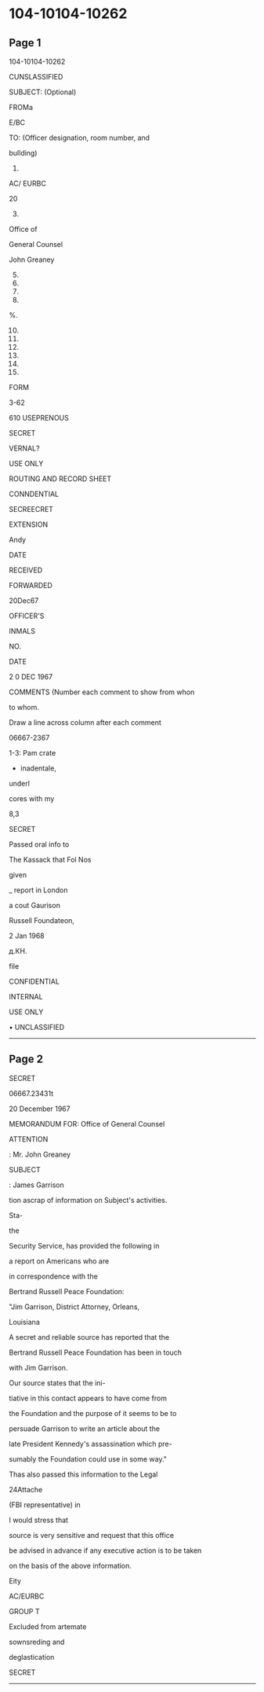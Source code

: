 # 104-10104-10262

## Page 1

104-10104-10262

CUNSLASSIFIED

SUBJECT: (Optional)

FROMa

E/BC

TO: (Officer designation, room number, and

bullding)

1.

AC/ EURBC

20

3.

Office of

General Counsel

John Greaney

5.

6.

7.

8.

%.

10.

11.

12.

13.

14.

15.

FORM

3-62

610 USEPRENOUS

SECRET

VERNAL?

USE ONLY

ROUTING AND RECORD SHEET

CONNDENTIAL

SECREECRET

EXTENSION

Andy

DATE

RECEIVED

FORWARDED

20Dec67

OFFICER'S

INMALS

NO.

DATE

2 0 DEC 1967

COMMENTS (Number each comment to show from whon

to whom.

Draw a line across column after each comment

06667-2367

1-3: Pam crate

- inadentale,

underl

cores with my

8,3

SECRET

Passed oral info to

The Kassack that Fol Nos

given

_ report in London

a cout Gaurison

Russell Foundateon,

2 Jan 1968

д.КН.

file

CONFIDENTIAL

INTERNAL

USE ONLY

• UNCLASSIFIED

---

## Page 2

SECRET

06667.23431t

20 December 1967

MEMORANDUM FOR: Office of General Counsel

ATTENTION

: Mr. John Greaney

SUBJECT

: James Garrison

tion ascrap of information on Subject's activities.

Sta-

the

Security Service, has provided the following in

a report on Americans who are

in correspondence with the

Bertrand Russell Peace Foundation:

"Jim Garrison, District Attorney, Orleans,

Louisiana

A secret and reliable source has reported that the

Bertrand Russell Peace Foundation has been in touch

with Jim Garrison.

Our source states that the ini-

tiative in this contact appears to have come from

the Foundation and the purpose of it seems to be to

persuade Garrison to write an article about the

late President Kennedy's assassination which pre-

sumably the Foundation could use in some way."

Thas also passed this information to the Legal

24Attache

(FBI representative) in

I would stress that

source is very sensitive and request that this office

be advised in advance if any executive action is to be taken

on the basis of the above information.

Eity

AC/EURBC

GROUP T

Excluded from artemate

sownsreding and

deglastication

SECRET

---

